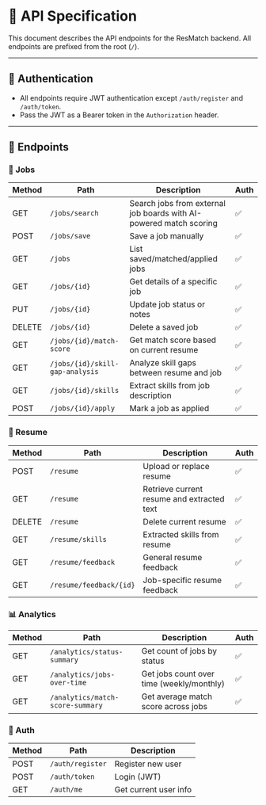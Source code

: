 # 📁 API Specification

This document describes the API endpoints for the ResMatch backend. All endpoints are prefixed from the root (`/`).

---

## 🔐 Authentication

- All endpoints require JWT authentication except `/auth/register` and `/auth/token`.
- Pass the JWT as a Bearer token in the `Authorization` header.

---

## 📝 Endpoints

### 💼 Jobs

| Method | Path                            | Description                                                        | Auth |
| ------ | ------------------------------- | ------------------------------------------------------------------ | ---- |
| GET    | `/jobs/search`                  | Search jobs from external job boards with AI-powered match scoring | ✅   |
| POST   | `/jobs/save`                    | Save a job manually                                                | ✅   |
| GET    | `/jobs`                         | List saved/matched/applied jobs                                    | ✅   |
| GET    | `/jobs/{id}`                    | Get details of a specific job                                      | ✅   |
| PUT    | `/jobs/{id}`                    | Update job status or notes                                         | ✅   |
| DELETE | `/jobs/{id}`                    | Delete a saved job                                                 | ✅   |
| GET    | `/jobs/{id}/match-score`        | Get match score based on current resume                            | ✅   |
| GET    | `/jobs/{id}/skill-gap-analysis` | Analyze skill gaps between resume and job                          | ✅   |
| GET    | `/jobs/{id}/skills`             | Extract skills from job description                                | ✅   |
| POST   | `/jobs/{id}/apply`              | Mark a job as applied                                              | ✅   |

### 📄 Resume

| Method | Path                    | Description                                | Auth |
| ------ | ----------------------- | ------------------------------------------ | ---- |
| POST   | `/resume`               | Upload or replace resume                   | ✅   |
| GET    | `/resume`               | Retrieve current resume and extracted text | ✅   |
| DELETE | `/resume`               | Delete current resume                      | ✅   |
| GET    | `/resume/skills`        | Extracted skills from resume               | ✅   |
| GET    | `/resume/feedback`      | General resume feedback                    | ✅   |
| GET    | `/resume/feedback/{id}` | Job-specific resume feedback               | ✅   |

### 📊 Analytics

| Method | Path                             | Description                               | Auth |
| ------ | -------------------------------- | ----------------------------------------- | ---- |
| GET    | `/analytics/status-summary`      | Get count of jobs by status               | ✅   |
| GET    | `/analytics/jobs-over-time`      | Get jobs count over time (weekly/monthly) | ✅   |
| GET    | `/analytics/match-score-summary` | Get average match score across jobs       | ✅   |

### 🔑 Auth

| Method | Path             | Description           |
| ------ | ---------------- | --------------------- |
| POST   | `/auth/register` | Register new user     |
| POST   | `/auth/token`    | Login (JWT)           |
| GET    | `/auth/me`       | Get current user info |
